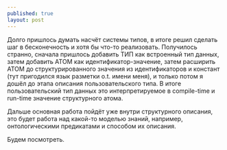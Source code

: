 ```yaml
---
published: true
layout: post
---
```


Долго пришлось думать насчёт системы типов, в итоге решил сделать шаг в бесконечность и хотя бы что-то реализовать.
Получилось странно, сначала пришлось добавить ТИП как встроенный тип данных, затем добавить АТОМ как идентификатор-значение, затем расширить АТОМ до структурированного значения из идентификаторов и констант (тут пригодился язык разметки o.t. имени меня), и только потом я дошёл до этапа описания пользовательского типа. В итоге пользовательский тип данных это интерпретируемое в compile-time и run-time значение структурного атома.

Дальше основная работа пойдёт уже внутри структурного описания, это будет работа над какой-то моделью знаний, например, онтологическими предикатами и способом их описания.

Будем посмотреть.
